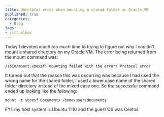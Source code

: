 ```yaml
---
title: Unhelpful error when mounting a shared folder in Oracle VM
published: true
categories:
  - Blog
tags:
- virtualbox
---
```


Today I devoted much too much time to trying to figure out why I couldn't mount a shared directory on my Oracle VM. The error being returned from the mount command was:

```terminal
/sbin/mount.vboxsf: mounting failed with the error: Protocol error
```

It turned out that the reason this was occurring was because I had used the wrong name for the shared folder, I used a lower case name of the shared folder directory instead of the mixed case one. So the successful command ended up looking like the following:

```terminal
mount -t vboxsf Documents /home/user/documents
```

FYI: my host system is Ubuntu 11.10 and the guest OS was Centos